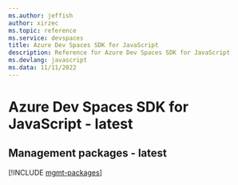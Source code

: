 ```yaml
---
ms.author: jeffish
author: xirzec
ms.topic: reference
ms.service: devspaces
title: Azure Dev Spaces SDK for JavaScript
description: Reference for Azure Dev Spaces SDK for JavaScript
ms.devlang: javascript
ms.data: 11/11/2022
---
```

# Azure Dev Spaces SDK for JavaScript - latest

## Management packages - latest
[!INCLUDE [mgmt-packages](dev-spaces-mgmt-index.md)]
